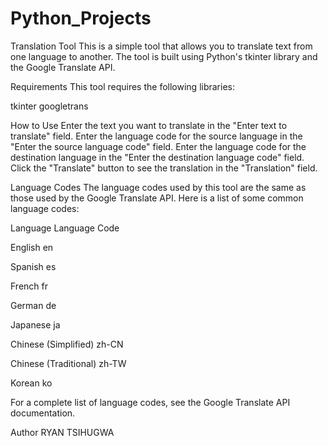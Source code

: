 # Python_Projects
Translation Tool
This is a simple tool that allows you to translate text from one language to another. The tool is built using Python's tkinter library and the Google Translate API.

Requirements
This tool requires the following libraries:

tkinter
googletrans

How to Use
Enter the text you want to translate in the "Enter text to translate" field.
Enter the language code for the source language in the "Enter the source language code" field.
Enter the language code for the destination language in the "Enter the destination language code" field.
Click the "Translate" button to see the translation in the "Translation" field.

Language Codes
The language codes used by this tool are the same as those used by the Google Translate API. Here is a list of some common language codes:

Language	Language Code

English	en

Spanish	es

French	fr

German	de

Japanese	ja

Chinese (Simplified)	zh-CN

Chinese (Traditional)	zh-TW

Korean	ko

For a complete list of language codes, see the Google Translate API documentation.

Author RYAN TSIHUGWA
